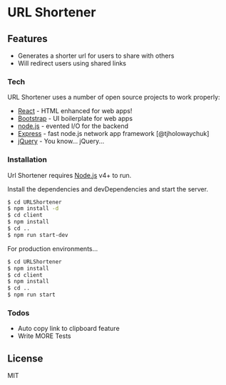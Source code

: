 # URL Shortener

## Features

  - Generates a shorter url for users to share with others
  - Will redirect users using shared links

### Tech

URL Shortener uses a number of open source projects to work properly:

* [React] - HTML enhanced for web apps!
* [Bootstrap] -  UI boilerplate for web apps
* [node.js] - evented I/O for the backend
* [Express] - fast node.js network app framework [@tjholowaychuk]
* [jQuery] - You know... jQuery...

### Installation

Url Shortener requires [Node.js](https://nodejs.org/) v4+ to run.

Install the dependencies and devDependencies and start the server.

```sh
$ cd URLShortener
$ npm install -d
$ cd client
$ npm install
$ cd ..
$ npm run start-dev
```

For production environments...

```sh
$ cd URLShortener
$ npm install
$ cd client
$ npm install
$ cd ..
$ npm run start
```

### Todos

- Auto copy link to clipboard feature
 - Write MORE Tests


License
----

MIT

[//]: # (reference links)
  
  
   [node.js]: <http://nodejs.org>
   [Bootstrap]: <http://twitter.github.com/bootstrap/>
   [jQuery]: <http://jquery.com>
   [express]: <http://expressjs.com>
   [React]: <http://angularjs.org>


 
